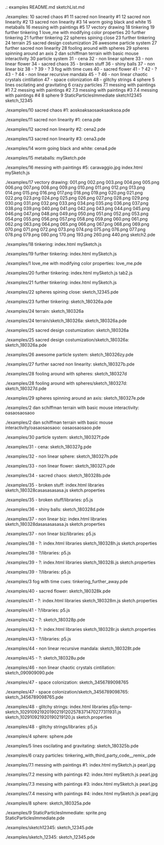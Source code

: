 .:
examples
README.md
sketchList.md

./examples:
10  sacred chaos #1
11 sacred non linearity #1
12 sacred non linearity #2
13 sacred non linearity #3
14 worm going black and white
15 metaballs
16 messing with paintings #5
17 vectory drawing
18 tinkering
19 further tinkering
1 love_me with modifying color properties
20 further tinkering
21 further tinkering
22 spheres spining close
23 further tinkering
24 terrain
25 sacred design costumization
26 awesome particle system
27 further sacred non linearity
28 fooling around with spheres
29 spheres spinning around an axis
2 dan schiffman terrain with basic mouse interactivity
30 particle system
31 - cena
32 - non linear sphere
33 - non linear flower
34 - sacred chaos
35 - broken stuff
36 - shiny balls
37 - non linear biz
38 - ?
39 - ?
3 fog with time cues
40 - sacred flower
41 - ?
42 - ?
43 - ?
44 - non linear recursive mandala
45 - ?
46 - non linear chaotic crystals cintillation
47 - space colonization
48 - glitchy strings
4 sphere
5 lines oscilating and gravitating
6 crazy particles
7.1 messing with paintings #1
7.2 messing with paintings #2
7.3 messing with paintings #3
7.4 messing with paintings #4
8 sphere
9 StaticParticlesImmediate
sketch12345
sketch_12345

./examples/10  sacred chaos #1:
aoskoaksaosaoksaoksoa.pde

./examples/11 sacred non linearity #1:
cena.pde

./examples/12 sacred non linearity #2:
cena2.pde

./examples/13 sacred non linearity #3:
cena3.pde

./examples/14 worm going black and white:
cena4.pde

./examples/15 metaballs:
mySketch.pde

./examples/16 messing with paintings #5:
caravaggio.jpg
index.html
mySketch.js

./examples/17 vectory drawing:
001.png
002.png
003.png
004.png
005.png
006.png
007.png
008.png
009.png
010.png
011.png
012.png
013.png
014.png
015.png
016.png
017.png
018.png
019.png
020.png
021.png
022.png
023.png
024.png
025.png
026.png
027.png
028.png
029.png
030.png
031.png
032.png
033.png
034.png
035.png
036.png
037.png
038.png
039.png
040.png
041.png
042.png
043.png
044.png
045.png
046.png
047.png
048.png
049.png
050.png
051.png
052.png
053.png
054.png
055.png
056.png
057.png
058.png
059.png
060.png
061.png
062.png
063.png
064.png
065.png
066.png
067.png
068.png
069.png
070.png
071.png
072.png
073.png
074.png
075.png
076.png
077.png
078.png
079.png
080.png
170.png
193.png
260.png
440.png
sketch2.pde

./examples/18 tinkering:
index.html
mySketch.js

./examples/19 further tinkering:
index.html
mySketch.js

./examples/1 love_me with modifying color properties:
love_me.pde

./examples/20 further tinkering:
index.html
mySketch.js
tab2.js

./examples/21 further tinkering:
index.html
mySketch.js

./examples/22 spheres spining close:
sketch_12345.pde

./examples/23 further tinkering:
sketch_180326a.pde

./examples/24 terrain:
sketch_180326a

./examples/24 terrain/sketch_180326a:
sketch_180326a.pde

./examples/25 sacred design costumization:
sketch_180326a

./examples/25 sacred design costumization/sketch_180326a:
sketch_180326a.pde

./examples/26 awesome particle system:
sketch_180326zy.pde

./examples/27 further sacred non linearity:
sketch_180327b.pde

./examples/28 fooling around with spheres:
sketch_180327d

./examples/28 fooling around with spheres/sketch_180327d:
sketch_180327d.pde

./examples/29 spheres spinning around an axis:
sketch_180327e.pde

./examples/2 dan schiffman terrain with basic mouse interactivity:
oasaosaosaoo

./examples/2 dan schiffman terrain with basic mouse interactivity/oasaosaosaoo:
oasaosaosaoo.pde

./examples/30 particle system:
sketch_180327f.pde

./examples/31 - cena:
sketch_180327g.pde

./examples/32 - non linear sphere:
sketch_180327h.pde

./examples/33 - non linear flower:
sketch_180327i.pde

./examples/34 - sacred chaos:
sketch_180328b.pde

./examples/35 - broken stuff:
index.html
libraries
sketch_180328casasasasasa.js
sketch.properties

./examples/35 - broken stuff/libraries:
p5.js

./examples/36 - shiny balls:
sketch_180328d.pde

./examples/37 - non linear biz:
index.html
libraries
sketch_180328dasasasasasa.js
sketch.properties

./examples/37 - non linear biz/libraries:
p5.js

./examples/38 - ?:
index.html
libraries
sketch_180328h.js
sketch.properties

./examples/38 - ?/libraries:
p5.js

./examples/39 - ?:
index.html
libraries
sketch_180328i.js
sketch.properties

./examples/39 - ?/libraries:
p5.js

./examples/3 fog with time cues:
tinkering_further_away.pde

./examples/40 - sacred flower:
sketch_180328k.pde

./examples/41 - ?:
index.html
libraries
sketch_180328m.js
sketch.properties

./examples/41 - ?/libraries:
p5.js

./examples/42 - ?:
sketch_180328p.pde

./examples/43 - ?:
index.html
libraries
sketch_180328r.js
sketch.properties

./examples/43 - ?/libraries:
p5.js

./examples/44 - non linear recursive mandala:
sketch_180328t.pde

./examples/45 - ?:
sketch_180328u.pde

./examples/46 - non linear chaotic crystals cintillation:
sketch_090909090.pde

./examples/47 - space colonization:
sketch_3456789098765

./examples/47 - space colonization/sketch_3456789098765:
sketch_3456789098765.pde

./examples/48 - glitchy strings:
index.html
libraries
p5js-temp-sketch_1029109219201902191202578371470277311931.js
sketch_102910921920190219120.js
sketch.properties

./examples/48 - glitchy strings/libraries:
p5.js

./examples/4 sphere:
sphere.pde

./examples/5 lines oscilating and gravitating:
sketch_180325b.pde

./examples/6 crazy particles:
tinkering_with_third_party_code__remix_.pde

./examples/7.1 messing with paintings #1:
index.html
mySketch.js
pearl.jpg

./examples/7.2 messing with paintings #2:
index.html
mySketch.js
pearl.jpg

./examples/7.3 messing with paintings #3:
index.html
mySketch.js
pearl.jpg

./examples/7.4 messing with paintings #4:
index.html
mySketch.js
pearl.jpg

./examples/8 sphere:
sketch_180325a.pde

./examples/9 StaticParticlesImmediate:
sprite.png
StaticParticlesImmediate.pde

./examples/sketch12345:
sketch_12345.pde

./examples/sketch_12345:
sketch_12345.pde
